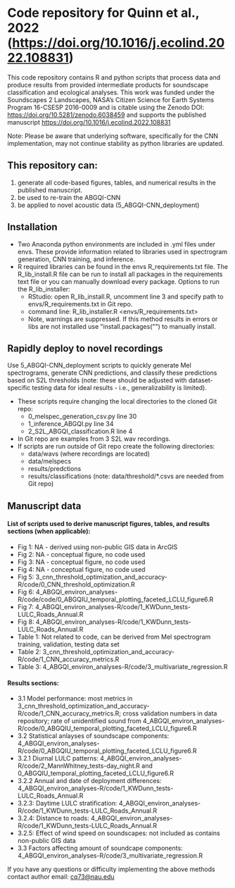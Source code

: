 # Code repository for Quinn et al., 2022 (https://doi.org/10.1016/j.ecolind.2022.108831)
This code repository contains R and python scripts that process data and produce results from provided intermediate products for soundscape classification and ecological analyses. This work was funded under the Soundscapes 2 Landscapes, NASA’s Citizen Science for Earth Systems Program 16-CSESP 2016-0009 and is citable using the Zenodo DOI: <https://doi.org/10.5281/zenodo.6038459> and supports the published manuscript <https://doi.org/10.1016/j.ecolind.2022.108831> 
	
Note: Please be aware that underlying software, specifically for the CNN implementation, may not continue stability as python libraries are updated.
  
## This repository can: 
1) generate all code-based figures, tables, and numerical results in the published manuscript.
2) be used to re-train the ABGQI-CNN
3) be applied to novel acoustic data (5_ABGQI-CNN_deployment)

## Installation  
- Two Anaconda python environments are included in .yml files under envs. These provide information related to libraries used in spectrogram generation, CNN training, and inference. 
- R required libraries can be found in the envs R_requirements.txt file. The R_lib_install.R file can be run to install all packages in the requirements text file or you can manually download every package. Options to run the R_lib_installer:
	* RStudio: open R_lib_install.R, uncomment line 3 and specify path to envs/R_requirements.txt in Git repo.
	* command line: R_lib_installer.R <envs/R_requirements.txt>
	* Note, warnings are suppressed. If this method results in errors or libs are not installed use "install.packages("<package name>") to manually install.

	
## Rapidly deploy to novel recordings
Use 5_ABGQI-CNN_deployment scripts to quickly generate Mel spectrograms, generate CNN predictions, and classify these predictions based on S2L thresholds (note: these should be adjusted with dataset-specific testing data for ideal results - i.e., generalizability is limited).
- These scripts require changing the local directories to the cloned Git repo:
	* 0_melspec_generation_csv.py line 30
	* 1_inference_ABGQI.py line 34
	* 2_S2L_ABGQI_classification.R line 4
- In Git repo are examples from 3 S2L wav recordings. 
- If scripts are run outside of Git repo create the following directories:
	- data/wavs (where recordings are located)
	- data/melspecs
	- results/predctions
	- results/classifications (note: data/threshold/*.csvs are needed from Git repo)

## Manuscript data
#### List of scripts used to derive manuscript figures, tables, and results sections (when applicable):
- Fig 1: NA - derived using non-public GIS data in ArcGIS
- Fig 2: NA - conceptual figure, no code used
- Fig 3: NA - conceptual figure, no code used
- Fig 4: NA - conceptual figure, no code used
- Fig 5: 3_cnn_threshold_optimization_and_accuracy-R/code/0_CNN_threshold_optimization.R
- Fig 6: 4_ABGQI_environ_analyses-R/code/code/0_ABGQIU_temporal_plotting_faceted_LCLU_figure6.R
- Fig 7: 4_ABGQI_environ_analyses-R/code/1_KWDunn_tests-LULC_Roads_Annual.R
- Fig 8: 4_ABGQI_environ_analyses-R/code/1_KWDunn_tests-LULC_Roads_Annual.R
- Table 1: Not related to code, can be derived from Mel spectrogram training, validation, testing data set
- Table 2: 3_cnn_threshold_optimization_and_accuracy-R/code/1_CNN_accuracy_metrics.R
- Table 3: 4_ABGQI_environ_analyses-R/code/3_multivariate_regression.R

#### Results sections:
- 3.1 Model performance: most metrics in 3_cnn_threshold_optimization_and_accuracy-R/code/1_CNN_accuracy_metrics.R; cross validation numbers in data repository; rate of unidentified sound from 4_ABGQI_environ_analyses-R/code/0_ABGQIU_temporal_plotting_faceted_LCLU_figure6.R
- 3.2 Statistical anlayses of soundscape components: 4_ABGQI_environ_analyses-R/code/0_ABGQIU_temporal_plotting_faceted_LCLU_figure6.R
- 3.2.1 Diurnal LULC patterns: 4_ABGQI_environ_analyses-R/code/2_MannWhitney_tests-day_night.R  and 0_ABGQIU_temporal_plotting_faceted_LCLU_figure6.R
- 3.2.2 Annual and date of deployment differences: 4_ABGQI_environ_analyses-R/code/1_KWDunn_tests-LULC_Roads_Annual.R
- 3.2.3: Daytime LULC stratification:  4_ABGQI_environ_analyses-R/code/1_KWDunn_tests-LULC_Roads_Annual.R
- 3.2.4: Distance to roads: 4_ABGQI_environ_analyses-R/code/1_KWDunn_tests-LULC_Roads_Annual.R
- 3.2.5: Effect of wind speed on soundscapes: not included as contains non-public GIS data
- 3.3 Factors affecting amount of soundcape components: 4_ABGQI_environ_analyses-R/code/3_multivariate_regression.R

If you have any questions or difficulty implementing the above methods contact author email: cq73@nau.edu
